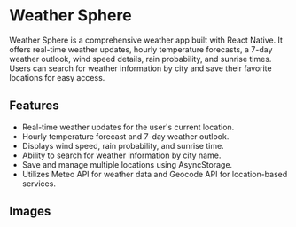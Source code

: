 # Weather Sphere

Weather Sphere is a comprehensive weather app built with React Native. It offers real-time weather updates, hourly temperature forecasts, a 7-day weather outlook, wind speed details, rain probability, and sunrise times. Users can search for weather information by city and save their favorite locations for easy access.

## Features

- Real-time weather updates for the user's current location.
- Hourly temperature forecast and 7-day weather outlook.
- Displays wind speed, rain probability, and sunrise time.
- Ability to search for weather information by city name.
- Save and manage multiple locations using AsyncStorage.
- Utilizes Meteo API for weather data and Geocode API for location-based services.

## Images
